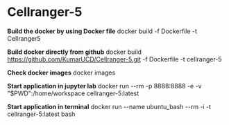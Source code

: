 # Cellranger-5

**Build the docker by using Docker file**
docker build -f Dockerfile -t Cellranger5

**Build docker directly from github**
docker build https://github.com/KumarUCD/Cellranger-5.git -f Dockerfile -t cellranger-5

**Check docker images**
docker images

**Start application in jupyter lab**
docker run --rm -p 8888:8888 -e -v "$PWD":/home/workspace cellranger-5:latest

**Start application in terminal**
docker run --name ubuntu_bash --rm -i -t cellranger-5:latest bash



